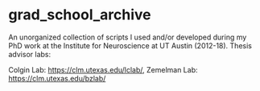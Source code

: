 # grad_school_archive
An unorganized collection of scripts I used and/or developed during my PhD work at the Institute for Neuroscience at UT Austin (2012-18). 
Thesis advisor labs:

Colgin Lab: https://clm.utexas.edu/lclab/, 
Zemelman Lab: https://clm.utexas.edu/bzlab/ 

